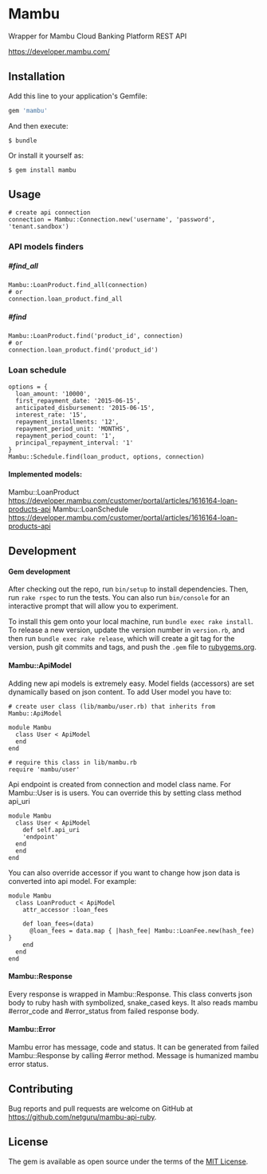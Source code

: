 # Mambu

Wrapper for Mambu Cloud Banking Platform REST API

https://developer.mambu.com/

## Installation

Add this line to your application's Gemfile:

```ruby
gem 'mambu'
```

And then execute:

    $ bundle

Or install it yourself as:

    $ gem install mambu

## Usage
    # create api connection
    connection = Mambu::Connection.new('username', 'password', 'tenant.sandbox')

### API models finders
##### #find_all
    Mambu::LoanProduct.find_all(connection)
    # or
    connection.loan_product.find_all
##### #find
    Mambu::LoanProduct.find('product_id', connection)
    # or
    connection.loan_product.find('product_id')

### Loan schedule
    options = {
      loan_amount: '10000',
      first_repayment_date: '2015-06-15',
      anticipated_disbursement: '2015-06-15',
      interest_rate: '15',
      repayment_installments: '12',
      repayment_period_unit: 'MONTHS',
      repayment_period_count: '1',
      principal_repayment_interval: '1'
    }
    Mambu::Schedule.find(loan_product, options, connection)

#### Implemented models:
Mambu::LoanProduct https://developer.mambu.com/customer/portal/articles/1616164-loan-products-api
Mambu::LoanSchedule https://developer.mambu.com/customer/portal/articles/1616164-loan-products-api


## Development

#### Gem development
After checking out the repo, run `bin/setup` to install dependencies. Then, run `rake rspec` to run the tests. You can also run `bin/console` for an interactive prompt that will allow you to experiment.

To install this gem onto your local machine, run `bundle exec rake install`. To release a new version, update the version number in `version.rb`, and then run `bundle exec rake release`, which will create a git tag for the version, push git commits and tags, and push the `.gem` file to [rubygems.org](https://rubygems.org).

#### Mambu::ApiModel
Adding new api models is extremely easy. Model fields (accessors) are set dynamically based on json content. To add User model you have to:

    # create user class (lib/mambu/user.rb) that inherits from Mambu::ApiModel

    module Mambu
      class User < ApiModel
      end
    end

    # require this class in lib/mambu.rb
    require 'mambu/user'

Api endpoint is created from connection and model class name. For Mambu::User is is users. You can override this by setting class method api_uri

    module Mambu
      class User < ApiModel
        def self.api_uri
        'endpoint'
      end
      end
    end

You can also override accessor if you want to change how json data is converted into api model. For example:

    module Mambu
      class LoanProduct < ApiModel
        attr_accessor :loan_fees

        def loan_fees=(data)
          @loan_fees = data.map { |hash_fee| Mambu::LoanFee.new(hash_fee) }
        end
      end
    end

#### Mambu::Response
Every response is wrapped in Mambu::Response. This class converts json body to ruby hash with symbolized, snake_cased keys. It also reads mambu #error_code and #error_status from failed response body.

#### Mambu::Error
Mambu error has message, code and status. It can be generated from failed Mambu::Response by calling #error method. Message is humanized mambu error status.


## Contributing

Bug reports and pull requests are welcome on GitHub at https://github.com/netguru/mambu-api-ruby.


## License

The gem is available as open source under the terms of the [MIT License](http://opensource.org/licenses/MIT).
